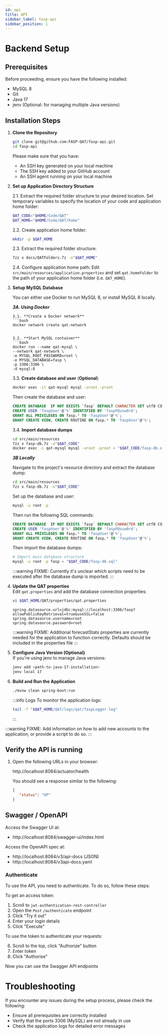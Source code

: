 ```yaml
---
id: api
title: API
sidebar_label: fasp-api
sidebar_position: 1
---
```


# Backend Setup

## Prerequisites
Before proceeding, ensure you have the following installed:
- MySQL 8
- Git
- Java 17
- jenv (Optional: for managing multiple Java versions)

## Installation Steps

1. **Clone the Repository**
   ```bash
   git clone git@github.com:FASP-QAT/fasp-api.git
   cd fasp-api
   ```

   Please make sure that you have:
    - An SSH key generated on your local machine
    - The SSH key added to your GitHub account
    - An SSH agent running on your local machine

2. **Set up Application Directory Structure**  

   2.1. Extract the required folder structure to your desired location.
   Set temporary variables to specify the location of your code and application home folder:
   ```bash
   QAT_CODE="$HOME/Code/QAT"
   QAT_HOME="$HOME/Code/QAT/home"
   ```

   2.2. Create application home folder:
   ```bash
   mkdir -p $QAT_HOME
   ```

   2.3. Extract the required folder structure:
   ```bash
   7zz x docs/QATFolders.7z -o"$QAT_HOME"
   ```

   2.4. Configure application home path:
   Edit `src/main/resources/application.properties` and set `qat.homeFolder` to the path of your application home folder (i.e. `QAT_HOME`).


3. **Setup MySQL Database**

   You can either use Docker to run MySQL 8, or install MySQL 8 locally.

   ***3A. Using Docker***

       3.1. **Create a Docker network**
       ```bash
       docker network create qat-network
      ```

      3.2. **Start MySQL container**
      ```bash
      docker run --name qat-mysql \
      --network qat-network \
      -e MYSQL_ROOT_PASSWORD=root \
      -e MYSQL_DATABASE=fasp \
      -p 3306:3306 \
      -d mysql:8
      ```

      3.3. **Create database and user** (__Optional__)
      ```bash
      docker exec -it qat-mysql mysql -uroot -proot
      ```
      Then create the database and user:
      ```sql
      CREATE DATABASE  IF NOT EXISTS `fasp` DEFAULT CHARACTER SET utf8 COLLATE utf8_bin;
      CREATE USER 'faspUser'@'%' IDENTIFIED BY 'faspP@ssw0rd';
      GRANT ALL PRIVILEGES ON fasp.* TO 'faspUser'@'%';
      GRANT CREATE VIEW, CREATE ROUTINE ON fasp.* TO 'faspUser'@'%';
      ```

      3.4. **Import database dumps**
      ```bash
      cd src/main/resources
      7zz x fasp-db.7z -o"$QAT_CODE"
      docker exec -i qat-mysql mysql -uroot -proot < "$QAT_CODE/fasp-db.sql"
      ```

   ***3B Locally***

      Navigate to the project's resource directory and extract the database dump:
      ```bash
      cd src/main/resources
      7zz x fasp-db.7z -o"$QAT_CODE"
      ```

      Set up the database and user:
      ```bash
      mysql -u root -p
      ```
      Then run the following SQL commands:
      ```sql
      CREATE DATABASE  IF NOT EXISTS `fasp` DEFAULT CHARACTER SET utf8 COLLATE utf8_bin;
      CREATE USER 'faspUser'@'%' IDENTIFIED BY 'faspP@ssw0rd';
      GRANT ALL PRIVILEGES ON fasp.* TO 'faspUser'@'%';
      GRANT CREATE VIEW, CREATE ROUTINE ON fasp.* TO 'faspUser'@'%';
      ```

      Then import the database dumps:
      ```bash
      # Import main database structure
      mysql -u root -p fasp < "$QAT_CODE/fasp-db.sql"
      ```

   :::warning FIXME: 
   Currently it's unclear which scripts need to be executed after the database dump is imported.
   :::

4. **Update the QAT properties**  
   Edit `qat.properties` and add the database connection properties:

   ```bash
   vi $QAT_HOME/QAT/properties/qat.properties
   ```

   ```properties
   spring.datasource.url=jdbc:mysql://localhost:3306/fasp?allowPublicKeyRetrieval=true&useSSL=false
   spring.datasource.username=root
   spring.datasource.password=root
   ```

   :::warning FIXME: 
   Additional forecastStats properties are currently needed for the application to function correctly. Defaults should be included in the properties file
   :::

5. **Configure Java Version (Optional)**  
   If you're using jenv to manage Java versions:
   ```bash
   jenv add <path-to-java-17-installation>
   jenv local 17
   ```

6. **Build and Run the Application**
   ```bash
   ./mvnw clean spring-boot:run
   ```

   :::info Logs
   To monitor the application logs:
   ```bash
   tail -f "$QAT_HOME/QAT/logs/qat/faspLogger.log"
   ```
   :::

:::warning FIXME:
Add information on how to add new accounts to the application, or provide a script to do so.
:::

## Verify the API is running

1. Open the following URLs in your browser:

   http://localhost:8084/actuator/health

   You should see a response similar to the following:

   ```json
   {
      "status": "UP"
   }
   ```

## Swagger / OpenAPI

Access the Swagger UI at:

* http://localhost:8084/swagger-ui/index.html

Access the OpenAPI spec at:

* http://localhost:8084/v3/api-docs (JSON)
* http://localhost:8084/v3api-docs.yaml

### Authenticate

To use the API, you need to authenticate. To do so, follow these steps:

To get an access token:

1. Scroll to `jwt-authentication-rest-controller`
2. Open the `Post` `/authenticate` endpoint
3. Click "Try it out"
4. Enter your login details
5. Click "Execute"

To use the token to authenticate your requests:

6. Scroll to the top, click "Authorize" button
7. Enter token
8. Click "Authorise"

Now you can use the Swagger API endpoints

# Troubleshooting

If you encounter any issues during the setup process, please check the following:
- Ensure all prerequisites are correctly installed
- Verify that the ports 3306 (MySQL) are not already in use
- Check the application logs for detailed error messages